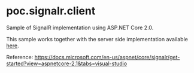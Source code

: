# poc.signalr.client
Sample of SignalR implementation using ASP.NET Core 2.0.

This sample works together with the server side implementation available [here](https://github.com/brunnonunes/poc.signalr.server).

Reference: https://docs.microsoft.com/en-us/aspnet/core/signalr/get-started?view=aspnetcore-2.1&tabs=visual-studio
